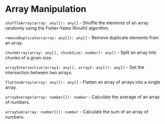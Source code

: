 # Array Manipulation
`shuffleArray(array: any[]): any[]` - Shuffle the elements of an array randomly using the Fisher-Yates (Knuth) algorithm.

`removeDuplicates(array: any[]): any[]` - Remove duplicate elements from an array.

`chunkArray(array: any[], chunkSize: number): any[]` - Split an array into chunks of a given size.

`arrayIntersection(array1: any[], array2: any[]): any[]` - Get the intersection between two arrays.

`flattenArray(array: any[]): any[]` - Flatten an array of arrays into a single array.

`arrayAverage(array: number[]): number` - Calculate the average of an array of numbers.

`arraySum(array: number[]): number` - Calculate the sum of an array of numbers.